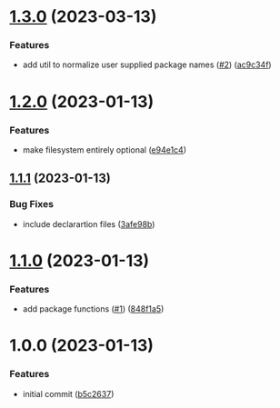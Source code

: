 # [1.3.0](https://github.com/ExodusMovement/lerna-utils/compare/v1.2.0...v1.3.0) (2023-03-13)


### Features

* add util to normalize user supplied package names ([#2](https://github.com/ExodusMovement/lerna-utils/issues/2)) ([ac9c34f](https://github.com/ExodusMovement/lerna-utils/commit/ac9c34fbcb0f9cb4024360299162022c4a2aabcf))

# [1.2.0](https://github.com/ExodusMovement/lerna-utils/compare/v1.1.1...v1.2.0) (2023-01-13)


### Features

* make filesystem entirely optional ([e94e1c4](https://github.com/ExodusMovement/lerna-utils/commit/e94e1c4f7d985b9ee03de10cc9ce312543357b1c))

## [1.1.1](https://github.com/ExodusMovement/lerna-utils/compare/v1.1.0...v1.1.1) (2023-01-13)


### Bug Fixes

* include declarartion files ([3afe98b](https://github.com/ExodusMovement/lerna-utils/commit/3afe98b7dc02c4a51e95a706f9c5d5a09dce2a68))

# [1.1.0](https://github.com/ExodusMovement/lerna-utils/compare/v1.0.0...v1.1.0) (2023-01-13)


### Features

* add package functions ([#1](https://github.com/ExodusMovement/lerna-utils/issues/1)) ([848f1a5](https://github.com/ExodusMovement/lerna-utils/commit/848f1a5b0070bc7702af8ec226309c407ee4f58f))

# 1.0.0 (2023-01-13)


### Features

* initial commit ([b5c2637](https://github.com/ExodusMovement/lerna-utils/commit/b5c26377afd1627a3ff0c478609cb2e812a43d0a))
